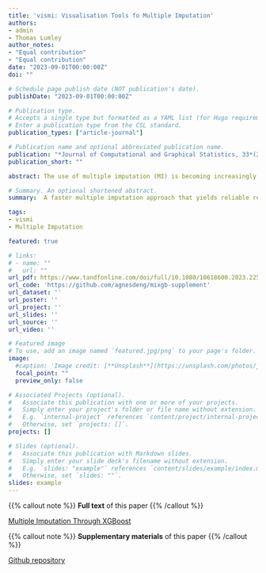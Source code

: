 ```yaml
---
title: 'vismi: Visualisation Tools fo Multiple Imputation'
authors:
- admin
- Thomas Lumley
author_notes:
- "Equal contribution"
- "Equal contribution"
date: "2023-09-01T00:00:00Z"
doi: ""

# Schedule page publish date (NOT publication's date).
publishDate: "2023-09-01T00:00:00Z"

# Publication type.
# Accepts a single type but formatted as a YAML list (for Hugo requirements).
# Enter a publication type from the CSL standard.
publication_types: ["article-journal"]

# Publication name and optional abbreviated publication name.
publication: "*Journal of Computational and Graphical Statistics, 33*(2), 352–363"
publication_short: ""

abstract: The use of multiple imputation (MI) is becoming increasingly popular for addressing missing data. Although some conventional MI approaches have been well studied and have shown empirical validity, they have limitations when processing large datasets with complex data structures. Their imputation performances usually rely on the proper specification of imputation models, and this requires expert knowledge of the inherent relations among variables. Moreover, these standard approaches tend to be computationally inefficient for medium and large datasets. In this paper, we propose a scalable MI framework mixgb, which is based on XGBoost, subsampling, and predictive mean matching. Our approach leverages the power of XGBoost, a fast implementation of gradient boosted trees, to automatically capture interactions and nonlinear relations while achieving high computational efficiency. In addition, we incorporate subsampling and predictive mean matching to reduce bias and to better account for appropriate imputation variability. The proposed framework is implemented in an R package mixgb. Supplementary materials for this article are available online.

# Summary. An optional shortened abstract.
summary:  A faster multiple imputation approach that yields reliable results.

tags:
- vismi
- Multiple Imputation

featured: true

# links:
# - name: ""
#   url: ""
url_pdf: https://www.tandfonline.com/doi/full/10.1080/10618600.2023.2252501
url_code: 'https://github.com/agnesdeng/mixgb-supplement'
url_dataset: ''
url_poster: ''
url_project: ''
url_slides: ''
url_source: ''
url_video: ''

# Featured image
# To use, add an image named `featured.jpg/png` to your page's folder. 
image:
  #caption: 'Image credit: [**Unsplash**](https://unsplash.com/photos/jdD8gXaTZsc)'
  focal_point: ""
  preview_only: false

# Associated Projects (optional).
#   Associate this publication with one or more of your projects.
#   Simply enter your project's folder or file name without extension.
#   E.g. `internal-project` references `content/project/internal-project/index.md`.
#   Otherwise, set `projects: []`.
projects: []

# Slides (optional).
#   Associate this publication with Markdown slides.
#   Simply enter your slide deck's filename without extension.
#   E.g. `slides: "example"` references `content/slides/example/index.md`.
#   Otherwise, set `slides: ""`.
slides: example
---
```


{{% callout note %}}
 **Full text** of this paper
{{% /callout %}}

[Multiple Imputation Through XGBoost](https://www.tandfonline.com/doi/full/10.1080/10618600.2023.2252501)

{{% callout note %}}
**Supplementary materials** of this paper
{{% /callout %}}

[Github repository](https://github.com/agnesdeng/mixgb-supplement)

